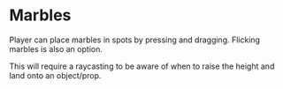 # Marbles
Player can place marbles in spots by pressing and dragging. Flicking marbles is also an option.

This will require a raycasting to be aware of when to raise the height and land onto an object/prop.
